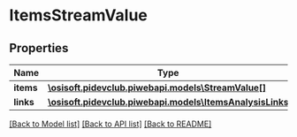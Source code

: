 # ItemsStreamValue

## Properties
Name | Type | Description | Notes
------------ | ------------- | ------------- | -------------
**items** | [**\osisoft.pidevclub.piwebapi.models\StreamValue[]**](StreamValue.md) |  | [optional] 
**links** | [**\osisoft.pidevclub.piwebapi.models\ItemsAnalysisLinks**](ItemsAnalysisLinks.md) |  | [optional] 

[[Back to Model list]](../README.md#documentation-for-models) [[Back to API list]](../README.md#documentation-for-api-endpoints) [[Back to README]](../README.md)



